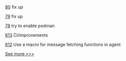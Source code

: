 
[80](https://github.com/hyperledger-labs/PerformanceSandBox/pull/80) fix up

[79](https://github.com/hyperledger-labs/PerformanceSandBox/pull/79) fix up

[78](https://github.com/hyperledger-labs/PerformanceSandBox/pull/78) try to enable podman

[613](https://github.com/hyperledger/aries-vcx/pull/613) Ci/improvements

[612](https://github.com/hyperledger/aries-vcx/pull/612) Use a macro for message fetching functions in agent


[See more >>>](https://start-here.hyperledger.org/pull-requests)
